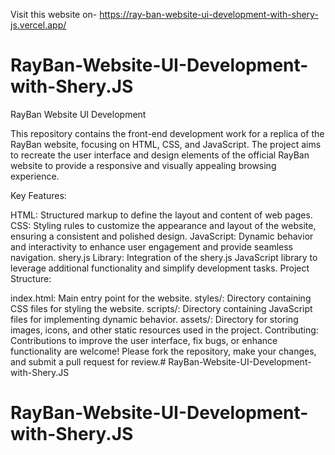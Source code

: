 Visit this website on- https://ray-ban-website-ui-development-with-shery-js.vercel.app/
 
 
 # RayBan-Website-UI-Development-with-Shery.JS


RayBan Website UI Development

This repository contains the front-end development work for a replica of the RayBan website, focusing on HTML, CSS, and JavaScript. The project aims to recreate the user interface and design elements of the official RayBan website to provide a responsive and visually appealing browsing experience.

Key Features:

HTML: Structured markup to define the layout and content of web pages.
CSS: Styling rules to customize the appearance and layout of the website, ensuring a consistent and polished design.
JavaScript: Dynamic behavior and interactivity to enhance user engagement and provide seamless navigation.
shery.js Library: Integration of the shery.js JavaScript library to leverage additional functionality and simplify development tasks.
Project Structure:

index.html: Main entry point for the website.
styles/: Directory containing CSS files for styling the website.
scripts/: Directory containing JavaScript files for implementing dynamic behavior.
assets/: Directory for storing images, icons, and other static resources used in the project.
Contributing:
Contributions to improve the user interface, fix bugs, or enhance functionality are welcome! Please fork the repository, make your changes, and submit a pull request for review.# RayBan-Website-UI-Development-with-Shery.JS
# RayBan-Website-UI-Development-with-Shery.JS
